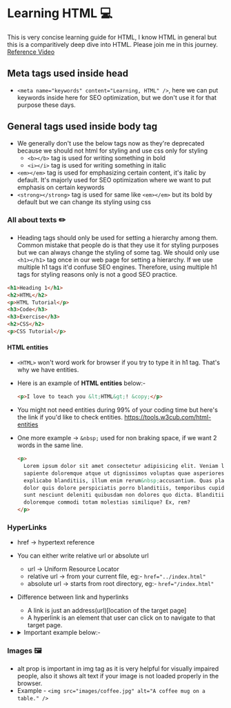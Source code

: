 # Learning HTML 💻

This is very concise learning guide for HTML, I know HTML in general but this is a comparitively deep dive into HTML. Please join me in this journey.
[Reference Video](https://youtu.be/qz0aGYrrlhU "HTML Crash Course")

## Meta tags used inside head

- `<meta name="keywords" content="Learning, HTML" />`, here we can put keywords inside here for SEO optimization, but we don't use it for that purpose these days.

## General tags used inside body tag

- We generally don't use the below tags now as they're deprecated because we should not html for styling and use css only for styling
  - `<b></b>` tag is used for writing something in bold
  - `<i></i>` tag is used for writing something in italic
- `<em></em>` tag is used for emphasizing certain content, it's italic by default. It's majorly used for SEO optimization where we want to put emphasis on certain keywords
- `<strong></strong>` tag is used for same like `<em></em>` but its bold by default but we can change its styling using css

### All about texts ✏️

- Heading tags should only be used for setting a hierarchy among them. Common mistake that people do is that they use it for styling purposes but we can always change the styling of some tag. We should only use `<h1></h1>` tag once in our web page for setting a hierarchy. If we use multiple h1 tags it'd confuse SEO engines. Therefore, using multiple h1 tags for styling reasons only is not a good SEO practice.

```HTML
<h1>Heading 1</h1>
<h2>HTML</h2>
<p>HTML Tutorial</p>
<h3>Code</h3>
<h3>Exercise</h3>
<h2>CSS</h2>
<p>CSS Tutorial</p>
```

#### HTML entities

- `<HTML>` won't word work for browser if you try to type it in h1 tag. That's why we have entities.
- Here is an example of **HTML entities** below:-

  ```HTML
  <p>I love to teach you &lt;HTML&gt;! &copy;</p>
  ```

- You might not need entities during 99% of your coding time but here's the link if you'd like to check entities.
  https://tools.w3cub.com/html-entities
- One more example -> `&nbsp;` used for non braking space, if we want 2 words in the same line.

  ```HTML
  <p>
    Lorem ipsum dolor sit amet consectetur adipisicing elit. Veniam labore
    sapiente doloremque atque ut dignissimos voluptas quae asperiores
    explicabo blanditiis, illum enim rerum&nbsp;accusantium. Quas placeat
    dolor quis dolore perspiciatis porro blanditiis, temporibus cupiditate
    sunt nesciunt deleniti quibusdam non dolores quo dicta. Blanditiis
    doloremque commodi totam molestias similique? Ex, rem?
  </p>
  ```

### HyperLinks

- href -> hypertext reference
- You can either write relative url or absolute url
  - url -> Uniform Resource Locator
  - relative url -> from your current file, eg:- `href="../index.html"`
  - absolute url -> starts from root directory, eg:- `href="/index.html"`
- Difference between link and hyperlinks
  - A link is just an address(url)[location of the target page]
  - A hyperlink is an element that user can click on to navigate to that target page.
- <details>
    <summary>Important example below:-</summary>
    <p>
    
    ```HTML
    <!DOCTYPE html>
    <html lang="en">
      <head>
        <meta charset="UTF-8" />
        <meta name="viewport" content="width=device-width, initial-scale=1.0" />
        <meta name="keywords" content="Learning, HTML" />
        <meta
          name="description"
          content="Here I can descibe what my website is doing or just general desciption about my website"
        />
        <title>Learning HTML</title>
        <style>
          img {
            height: 500px;
            width: 500px;
            object-fit: contain;
          }
        </style>
      </head>
      <body>
        <a href="/company/about.html">About Me</a>
        <a href="images/naman-image.jpg" download>My photo</a>
        <a href="#section-CSS">CSS</a>
        <a href="http://google.com">Open Google in this tab itself</a>
        <a href="http://google.com" target="_blank">Open google in new tab</a>
        <a href="mailto:naman.manjul@gmail.com">Email me</a>
        <h2>HTML</h2>
        <img src="images/coffee.jpg" alt="A coffee mug on a table." />
        <p>
          Lorem ipsum dolor sit amet consectetur adipisicing elit. Necessitatibus
          vitae, consectetur provident atque labore, quisquam nam neque dignissimos
          aperiam distinctio accusamus amet aut cumque a sunt et commodi corporis
          est assumenda. Aliquid quas sed quasi eveniet quibusdam. Iure facere
          suscipit neque sed eligendi a numquam asperiores dolorem ex ducimus nisi
          nam doloribus quis consectetur nostrum, commodi illum recusandae hic
          quaerat id. Excepturi rem vitae magnam minima porro ullam, aperiam
          reprehenderit dolor ut eum expedita id repellat totam tenetur nesciunt
          minus in quibusdam dicta tempora saepe! Excepturi in, velit obcaecati
          adipisci impedit magni accusantium praesentium voluptate distinctio nam
          modi ea ex voluptatem, et, dolorem numquam. Quaerat dignissimos
          accusantium expedita molestiae voluptas amet ullam perspiciatis,
          architecto voluptates omnis dolorem! Magnam, impedit sapiente minus magni
          consequatur sint corrupti autem eius ipsam maiores aliquid officiis
          officia iure fugiat. Voluptatum temporibus asperiores, quas veniam alias
          autem nostrum, excepturi consequuntur ex facilis libero fuga, obcaecati
          aut ullam voluptate voluptates iusto omnis. Architecto voluptatem sit
          facilis quos, hic numquam. Sapiente ad omnis iusto quaerat numquam impedit
          alias eaque quae harum maxime dolore ratione, dolorum reprehenderit amet
          maiores atque temporibus ea libero rem provident nihil a at magni nostrum.
          Vero quod quam nobis vitae commodi, nostrum unde reprehenderit ipsam,
          autem incidunt eos id officia molestiae, at quis? Asperiores voluptatem
          illum ab. Sunt ea, odio earum sed magni molestias dolorum. Ratione
          perspiciatis iusto eius error vel labore officia iure vitae totam harum
          doloremque commodi atque nostrum natus qui, dolores ut assumenda at ab
          esse quia numquam. Quis cum harum asperiores beatae fugiat, maxime
          incidunt dolorem dolore aut sit iure vel maiores, et distinctio illum
          debitis quod nam fuga nobis similique dolor. Delectus suscipit corporis
          aspernatur iure odit, ea soluta rem sit accusamus eum quidem sequi ex
          modi, amet id aliquid minima asperiores beatae! Consectetur recusandae
          dolorum vitae. Vel debitis laborum nemo consequatur unde assumenda maiores
          voluptas molestiae veniam et? Sit soluta velit excepturi nulla ducimus
          quae officiis cupiditate eligendi expedita error sed, ut consequuntur
          mollitia blanditiis totam et reiciendis iusto ad natus corporis deserunt
          tempora tempore. Impedit assumenda dolore porro dolor similique dolores
          amet saepe velit vero? Sit, facilis! Ea placeat animi expedita iure sed
          perspiciatis minima, architecto, ducimus at doloremque nemo nisi labore.
          Architecto nam molestias natus similique corrupti accusantium, tenetur
          fugit voluptate fugiat nisi accusamus reprehenderit at quia eos,
          dignissimos esse dolorum qui voluptas rem. A neque molestias est assumenda
          aspernatur voluptatum porro, laudantium aliquam sed nam sapiente tempore
          nesciunt culpa esse, minima magni? Voluptate, molestias harum sapiente
          quia quisquam voluptatibus cumque perspiciatis esse dicta neque possimus
          minima vero, obcaecati earum repudiandae nesciunt, optio vitae repellendus
          odit architecto non ut incidunt! Earum accusamus rerum rem assumenda
          obcaecati, quo molestias in a excepturi nam repudiandae illo sapiente,
          eaque, odit non sed? Commodi quisquam, blanditiis reprehenderit natus
          praesentium totam illo? Reiciendis nisi facere nihil minus soluta
          obcaecati aliquid nobis illum ea, culpa ab laboriosam. Non, nemo. Animi
          quae reprehenderit sequi est aut magni impedit magnam, qui illum libero
          quasi, recusandae fugit eos? Nesciunt dolore perspiciatis quasi libero.
          Corrupti, impedit.
        </p>
        <h2 id="section-CSS">CSS</h2>
        <p>
          Lorem ipsum dolor sit amet consectetur adipisicing elit. Doloremque
          impedit veniam reprehenderit vel esse, dolorem blanditiis corporis optio
          dicta dolores non incidunt voluptatem quam eum similique repudiandae
          dolorum iusto in fuga aliquam alias expedita? Ea ut itaque eveniet
          temporibus vel ullam distinctio assumenda necessitatibus rem, laudantium
          id at repudiandae voluptatum quisquam modi dolorum voluptas magni nostrum
          mollitia exercitationem? Similique deserunt temporibus commodi voluptatum
          voluptas, asperiores nam assumenda maiores natus nihil, culpa unde sunt
          libero veniam voluptate, quibusdam aliquid quidem iste a magnam.
          Voluptatum ratione vel rerum consectetur officia maxime porro culpa sint
          rem, amet eligendi soluta voluptates unde, incidunt distinctio sequi
          facere itaque repellendus ab labore sed ad sapiente fuga. Sint aut rem
          molestiae consequatur tenetur deserunt non minus ipsum quibusdam, velit
          amet eos nam in adipisci, repudiandae optio fuga alias harum? Dolor nihil
          quae reprehenderit provident voluptates fugiat, incidunt tempore
          inventore, asperiores laboriosam quo. Distinctio officiis amet cum
          voluptas rerum nulla quos perferendis cumque molestias quia, odit,
          assumenda laboriosam itaque facilis. Praesentium adipisci labore ipsam
          provident. Vel voluptatibus aspernatur eveniet possimus culpa aliquid
          maiores beatae nemo inventore quia. Earum nam necessitatibus, provident
          minima nemo molestias neque sint laudantium magni recusandae, facere sequi
          corrupti ipsam voluptates in itaque non maxime.
        </p>
        <button>
          <a href="#">Jump to top</a>
        </button>
      </body>
    </html>
  ```
  </p>
  </details>

### Images 🖼️

- alt prop is important in img tag as it is very helpful for visually impaired people, also it shows alt text if your image is not loaded properly in the browser.
- Example - `<img src="images/coffee.jpg" alt="A coffee mug on a table." />`
